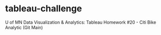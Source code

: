 # tableau-challenge
U of MN Data Visualization &amp; Analytics: Tableau Homework #20 - Citi Bike Analytic (Git Main)


